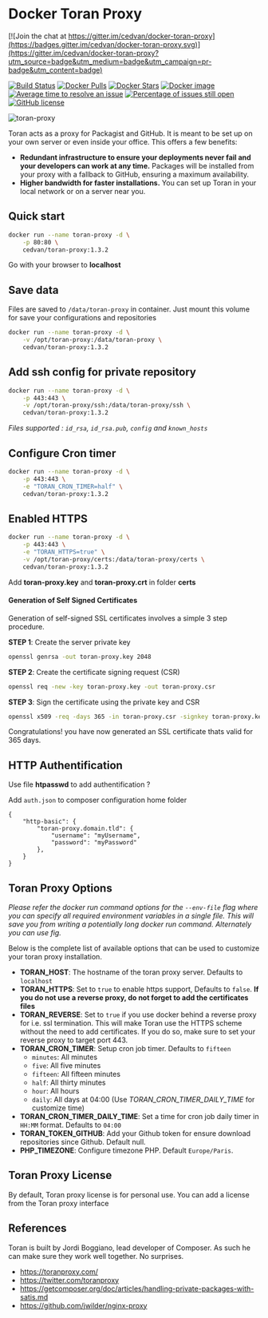 # Docker Toran Proxy

[![Join the chat at https://gitter.im/cedvan/docker-toran-proxy](https://badges.gitter.im/cedvan/docker-toran-proxy.svg)](https://gitter.im/cedvan/docker-toran-proxy?utm_source=badge&utm_medium=badge&utm_campaign=pr-badge&utm_content=badge)

[![Build Status](https://img.shields.io/travis/cedvan/docker-toran-proxy/master.svg?style=flat-square)](https://travis-ci.org/cedvan/docker-toran-proxy)
[![Docker Pulls](https://img.shields.io/docker/pulls/cedvan/toran-proxy.svg?style=flat-square)](https://hub.docker.com/r/cedvan/toran-proxy/)
[![Docker Stars](https://img.shields.io/docker/stars/cedvan/toran-proxy.svg?style=flat-square)](https://hub.docker.com/r/cedvan/toran-proxy/)
[![Docker image](https://images.microbadger.com/badges/image/cedvan/toran-proxy.svg?style=flat-square)](https://microbadger.com/#/images/cedvan/toran-proxy "Size docker image on Docker Hub")
[![Average time to resolve an issue](http://isitmaintained.com/badge/resolution/cedvan/docker-toran-proxy.svg)](http://isitmaintained.com/project/cedvan/docker-toran-proxy "Average time to resolve an issue")
[![Percentage of issues still open](http://isitmaintained.com/badge/open/cedvan/docker-toran-proxy.svg)](http://isitmaintained.com/project/cedvan/docker-toran-proxy "Percentage of issues still open")
[![GitHub license](https://img.shields.io/:license-mit-blue.svg?style=flat-square)]()


![toran-proxy](https://raw.githubusercontent.com/cedvan/docker-toran-proxy/master/img/toran-proxy.png "Toran-Proxy")

Toran acts as a proxy for Packagist and GitHub. It is meant to be set up on your own server or even inside your office. This offers a few benefits:

- **Redundant infrastructure to ensure your deployments never fail and your developers can work at any time.** Packages will be installed from your proxy with a fallback to GitHub, ensuring a maximum availability.
- **Higher bandwidth for faster installations.** You can set up Toran in your local network or on a server near you.

## Quick start

```bash
docker run --name toran-proxy -d \
    -p 80:80 \
    cedvan/toran-proxy:1.3.2
```
Go with your browser to **localhost**

## Save data

Files are saved to `/data/toran-proxy` in container. Just mount this volume for save your configurations and repositories

```bash
docker run --name toran-proxy -d \
    -v /opt/toran-proxy:/data/toran-proxy \
    cedvan/toran-proxy:1.3.2
```

## Add ssh config for private repository

```bash
docker run --name toran-proxy -d \
    -p 443:443 \
    -v /opt/toran-proxy/ssh:/data/toran-proxy/ssh \
    cedvan/toran-proxy:1.3.2
```
*Files supported : `id_rsa`, `id_rsa.pub`, `config` and `known_hosts`*

## Configure Cron timer

```bash
docker run --name toran-proxy -d \
    -p 443:443 \
    -e "TORAN_CRON_TIMER=half" \
    cedvan/toran-proxy:1.3.2
```

## Enabled HTTPS

```bash
docker run --name toran-proxy -d \
    -p 443:443 \
    -e "TORAN_HTTPS=true" \
    -v /opt/toran-proxy/certs:/data/toran-proxy/certs \
    cedvan/toran-proxy:1.3.2
```
Add **toran-proxy.key** and **toran-proxy.crt** in folder **certs**

#### Generation of Self Signed Certificates

Generation of self-signed SSL certificates involves a simple 3 step procedure.

**STEP 1**: Create the server private key

```bash
openssl genrsa -out toran-proxy.key 2048
```

**STEP 2**: Create the certificate signing request (CSR)

```bash
openssl req -new -key toran-proxy.key -out toran-proxy.csr
```

**STEP 3**: Sign the certificate using the private key and CSR

```bash
openssl x509 -req -days 365 -in toran-proxy.csr -signkey toran-proxy.key -out toran-proxy.crt
```

Congratulations! you have now generated an SSL certificate thats valid for 365 days.

## HTTP Authentification

Use file **htpasswd** to add authentification ?

Add `auth.json` to composer configuration home folder

```
{
    "http-basic": {
        "toran-proxy.domain.tld": {
            "username": "myUsername",
            "password": "myPassword"
        },
    }
}
```

## Toran Proxy Options

*Please refer the docker run command options for the `--env-file` flag where you can specify all required environment variables in a single file. This will save you from writing a potentially long docker run command. Alternately you can use fig.*

Below is the complete list of available options that can be used to customize your toran proxy installation.

- **TORAN_HOST**: The hostname of the toran proxy server. Defaults to `localhost`
- **TORAN_HTTPS**: Set to `true` to enable https support, Defaults to `false`. **If you do not use a reverse proxy, do not forget to add the certificates files**
- **TORAN_REVERSE**: Set to `true` if you use docker behind a reverse proxy for i.e. ssl termination. This will make Toran use the HTTPS scheme without the need to add certificates. If you do so, make sure to set your reverse proxy to target port 443.
- **TORAN_CRON_TIMER**: Setup cron job timer. Defaults to `fifteen`
    - `minutes`: All minutes
    - `five`: All five minutes
    - `fifteen`: All fifteen minutes
    - `half`: All thirty minutes
    - `hour`: All hours
    - `daily`: All days at 04:00 (Use *TORAN_CRON_TIMER_DAILY_TIME* for customize time)
- **TORAN_CRON_TIMER_DAILY_TIME**: Set a time for cron job daily timer in `HH:MM` format. Defaults to `04:00`
- **TORAN_TOKEN_GITHUB**: Add your Github token for ensure download repositories since Github. Default null.
- **PHP_TIMEZONE**: Configure timezone PHP. Default `Europe/Paris`.

## Toran Proxy License

By default, Toran proxy license is for personal use.
You can add a license from the Toran proxy interface

## References

Toran is built by Jordi Boggiano, lead developer of Composer. As such he can make sure they work well together. No surprises.

- https://toranproxy.com/
- https://twitter.com/toranproxy
- https://getcomposer.org/doc/articles/handling-private-packages-with-satis.md
- https://github.com/jwilder/nginx-proxy
